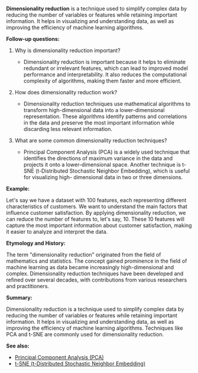 **Dimensionality reduction** is a technique used to simplify complex data by reducing
the number of variables or features while retaining important information. It
helps in visualizing and understanding data, as well as improving the efficiency
of machine learning algorithms.

**Follow-up questions:**

1. Why is dimensionality reduction important?
   - Dimensionality reduction is important because it helps to eliminate
     redundant or irrelevant features, which can lead to improved model
     performance and interpretability. It also reduces the computational
     complexity of algorithms, making them faster and more efficient.

2. How does dimensionality reduction work?
   - Dimensionality reduction techniques use mathematical algorithms to
     transform high-dimensional data into a lower-dimensional representation.
     These algorithms identify patterns and correlations in the data and
     preserve the most important information while discarding less relevant
     information.

3. What are some common dimensionality reduction techniques?
   - Principal Component Analysis (PCA) is a widely used technique that
     identifies the directions of maximum variance in the data and projects it
     onto a lower-dimensional space. Another technique is t-SNE (t-Distributed
     Stochastic Neighbor Embedding), which is useful for visualizing high-
     dimensional data in two or three dimensions.

**Example:**

Let's say we have a dataset with 100 features, each representing different
characteristics of customers. We want to understand the main factors that
influence customer satisfaction. By applying dimensionality reduction, we can
reduce the number of features to, let's say, 10. These 10 features will capture
the most important information about customer satisfaction, making it easier to
analyze and interpret the data.

**Etymology and History:**

The term "dimensionality reduction" originated from the field of mathematics and
statistics. The concept gained prominence in the field of machine learning as
data became increasingly high-dimensional and complex. Dimensionality reduction
techniques have been developed and refined over several decades, with
contributions from various researchers and practitioners.

**Summary:**

Dimensionality reduction is a technique used to simplify complex data by reducing
the number of variables or features while retaining important information. It
helps in visualizing and understanding data, as well as improving the efficiency
of machine learning algorithms. Techniques like PCA and t-SNE are commonly used
for dimensionality reduction.

**See also:**

- [Principal Component Analysis (PCA)](?concept=Principal+Component+Analysis+(PCA)&specialist_role=Machine+learning+specialist&target_audience=Manager+without+much+technical+background)
- [t-SNE (t-Distributed Stochastic Neighbor Embedding)](?concept=t-SNE+(t-Distributed+Stochastic+Neighbor+Embedding)&specialist_role=Machine+learning+specialist&target_audience=Manager+without+much+technical+background)